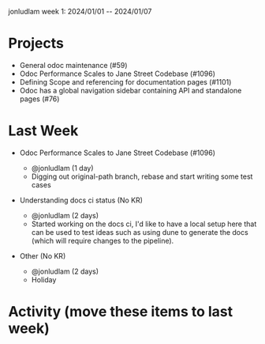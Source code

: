 jonludlam week 1: 2024/01/01 -- 2024/01/07

# Projects

- General odoc maintenance (#59)
- Odoc Performance Scales to Jane Street Codebase (#1096)
- Defining Scope and referencing for documentation pages (#1101)
- Odoc has a global navigation sidebar containing API and standalone pages (#76)

# Last Week

- Odoc Performance Scales to Jane Street Codebase (#1096)
  - @jonludlam (1 day)
  - Digging out original-path branch, rebase and start writing some test cases

- Understanding docs ci status (No KR)
  - @jonludlam (2 days)
  - Started working on the docs ci, I'd like to have a local setup here that can
    be used to test ideas such as using dune to generate the docs (which will
    require changes to the pipeline).

- Other (No KR)
  - @jonludlam (2 days)
  - Holiday

# Activity (move these items to last week)


